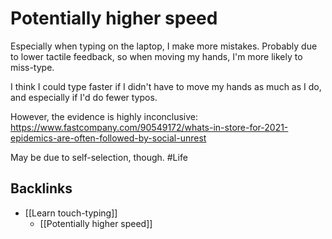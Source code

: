 # Potentially higher speed
Especially when typing on the laptop, I make more mistakes. Probably due to lower tactile feedback, so when moving my hands, I'm more likely to miss-type.

I think I could type faster if I didn't have to move my hands as much as I do, and especially if I'd do fewer typos.

However, the evidence is highly inconclusive: https://www.fastcompany.com/90549172/whats-in-store-for-2021-epidemics-are-often-followed-by-social-unrest

May be due to self-selection, though.  #Life

## Backlinks
* [[Learn touch-typing]]
	* [[Potentially higher speed]]

<!-- {BearID:4A5AD626-1FE8-46F2-B01E-5BD9BDA1622B-15756-0000130430191DC9} -->
